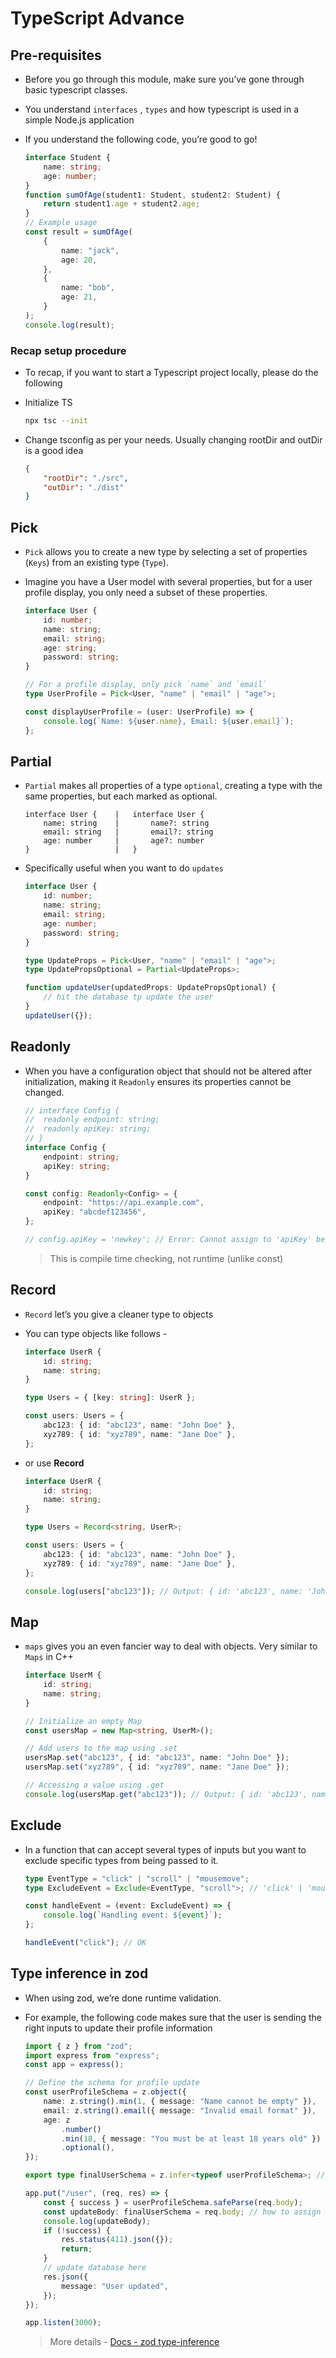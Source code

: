 # TypeScript Advance

## Pre-requisites

-   Before you go through this module, make sure you’ve gone through basic typescript classes.
-   You understand `interfaces` , `types` and how typescript is used in a simple Node.js application
-   If you understand the following code, you’re good to go!

    ```ts
    interface Student {
    	name: string;
    	age: number;
    }
    function sumOfAge(student1: Student, student2: Student) {
    	return student1.age + student2.age;
    }
    // Example usage
    const result = sumOfAge(
    	{
    		name: "jack",
    		age: 20,
    	},
    	{
    		name: "bob",
    		age: 21,
    	}
    );
    console.log(result);
    ```

### Recap setup procedure

-   To recap, if you want to start a Typescript project locally, please do the following
-   Initialize TS

    ```bash
    npx tsc --init
    ```

-   Change tsconfig as per your needs. Usually changing rootDir and outDir is a good idea

    ```json
    {
    	"rootDir": "./src",
    	"outDir": "./dist"
    }
    ```

## Pick

-   `Pick` allows you to create a new type by selecting a set of properties (`Keys`) from an existing type (`Type`).
-   Imagine you have a User model with several properties, but for a user profile display, you only need a subset of these properties.

    ```ts
    interface User {
    	id: number;
    	name: string;
    	email: string;
    	age: string;
    	password: string;
    }

    // For a profile display, only pick `name` and `email`
    type UserProfile = Pick<User, "name" | "email" | "age">;

    const displayUserProfile = (user: UserProfile) => {
    	console.log(`Name: ${user.name}, Email: ${user.email}`);
    };
    ```

## Partial

-   `Partial` makes all properties of a type `optional`, creating a type with the same properties, but each marked as optional.

    ```
    interface User {    |   interface User {
        name: string    |       name?: string
        email: string   |       email?: string
        age: number     |       age?: number
    }                   |   }
    ```

-   Specifically useful when you want to do `updates`

    ```ts
    interface User {
    	id: number;
    	name: string;
    	email: string;
    	age: number;
    	password: string;
    }

    type UpdateProps = Pick<User, "name" | "email" | "age">;
    type UpdatePropsOptional = Partial<UpdateProps>;

    function updateUser(updatedProps: UpdatePropsOptional) {
    	// hit the database tp update the user
    }
    updateUser({});
    ```

## Readonly

-   When you have a configuration object that should not be altered after initialization, making it `Readonly` ensures its properties cannot be changed.

    ```ts
    // interface Config {
    //	readonly endpoint: string;
    //	readonly apiKey: string;
    // }
    interface Config {
    	endpoint: string;
    	apiKey: string;
    }

    const config: Readonly<Config> = {
    	endpoint: "https://api.example.com",
    	apiKey: "abcdef123456",
    };

    // config.apiKey = 'newkey'; // Error: Cannot assign to 'apiKey' because it is a read-only property.
    ```

    > This is compile time checking, not runtime (unlike const)

## Record

-   `Record` let’s you give a cleaner type to objects
-   You can type objects like follows -

    ```ts
    interface UserR {
    	id: string;
    	name: string;
    }

    type Users = { [key: string]: UserR };

    const users: Users = {
    	abc123: { id: "abc123", name: "John Doe" },
    	xyz789: { id: "xyz789", name: "Jane Doe" },
    };
    ```

-   or use **Record**

    ```ts
    interface UserR {
    	id: string;
    	name: string;
    }

    type Users = Record<string, UserR>;

    const users: Users = {
    	abc123: { id: "abc123", name: "John Doe" },
    	xyz789: { id: "xyz789", name: "Jane Doe" },
    };

    console.log(users["abc123"]); // Output: { id: 'abc123', name: 'John Doe' }
    ```

## Map

-   `maps` gives you an even fancier way to deal with objects. Very similar to `Maps` in C++

    ```ts
    interface UserM {
    	id: string;
    	name: string;
    }

    // Initialize an empty Map
    const usersMap = new Map<string, UserM>();

    // Add users to the map using .set
    usersMap.set("abc123", { id: "abc123", name: "John Doe" });
    usersMap.set("xyz789", { id: "xyz789", name: "Jane Doe" });

    // Accessing a value using .get
    console.log(usersMap.get("abc123")); // Output: { id: 'abc123', name: 'John Doe' }
    ```

## Exclude

-   In a function that can accept several types of inputs but you want to exclude specific types from being passed to it.

    ```ts
    type EventType = "click" | "scroll" | "mousemove";
    type ExcludeEvent = Exclude<EventType, "scroll">; // 'click' | 'mousemove'

    const handleEvent = (event: ExcludeEvent) => {
    	console.log(`Handling event: ${event}`);
    };

    handleEvent("click"); // OK
    ```

## Type inference in zod

-   When using zod, we’re done runtime validation.
-   For example, the following code makes sure that the user is sending the right inputs to update their profile information

    ```ts
    import { z } from "zod";
    import express from "express";
    const app = express();

    // Define the schema for profile update
    const userProfileSchema = z.object({
    	name: z.string().min(1, { message: "Name cannot be empty" }),
    	email: z.string().email({ message: "Invalid email format" }),
    	age: z
    		.number()
    		.min(18, { message: "You must be at least 18 years old" })
    		.optional(),
    });

    export type finalUserSchema = z.infer<typeof userProfileSchema>; // export the type because we need in frontend

    app.put("/user", (req, res) => {
    	const { success } = userProfileSchema.safeParse(req.body);
    	const updateBody: finalUserSchema = req.body; // how to assign a type to updateBody?
    	console.log(updateBody);
    	if (!success) {
    		res.status(411).json({});
    		return;
    	}
    	// update database here
    	res.json({
    		message: "User updated",
    	});
    });

    app.listen(3000);
    ```

    > More details - [Docs - zod type-inference](https://zod.dev/?id=type-inference)

